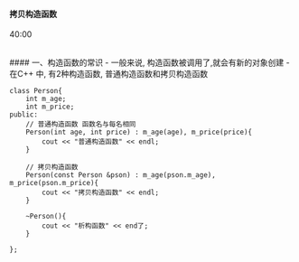 #### 拷贝构造函数
40:00



<br>
#### 一、构造函数的常识
- 一般来说, 构造函数被调用了,就会有新的对象创建
- 在C++ 中, 有2种构造函数, 普通构造函数和拷贝构造函数

```
class Person{
    int m_age;
    int m_price;
public:
    // 普通构造函数 函数名与每名相同
    Person(int age, int price) : m_age(age), m_price(price){
        cout << "普通构造函数" << endl;
    }
    
    // 拷贝构造函数
    Person(const Person &pson) : m_age(pson.m_age), m_price(pson.m_price){
        cout << "拷贝构造函数" << endl;
    }
    
    ~Person(){
        cout << "析构函数" << end了;
    }
    
};
```